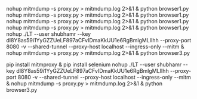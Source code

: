 nohup mitmdump -s proxy.py > mitmdump.log 2>&1 & python browser1.py
nohup mitmdump -s proxy.py > mitmdump.log 2>&1 & python browser1.py
nohup mitmdump -s proxy.py > mitmdump.log 2>&1 & python browser1.py
nohup mitmdump -s proxy.py > mitmdump.log 2>&1 & python browser1.py
nohup ./LT --user shubhamr --key dl8Y8as59i1YyGZZUeLF897aCFvIDmaKkUU1e6RgBmlgMLIIhh --proxy-port 8080 -v --shared-tunnel --proxy-host localhost --ingress-only --mitm & nohup mitmdump -s proxy.py > mitmdump.log 2>&1 & python browser3.py

pip install mitmproxy & pip install selenium nohup ./LT --user shubhamr --key dl8Y8as59i1YyGZZUeLF897aCFvIDmaKkUU1e6RgBmlgMLIIhh --proxy-port 8080 -v --shared-tunnel --proxy-host localhost --ingress-only --mitm & nohup mitmdump -s proxy.py > mitmdump.log 2>&1 & python browser3.py

